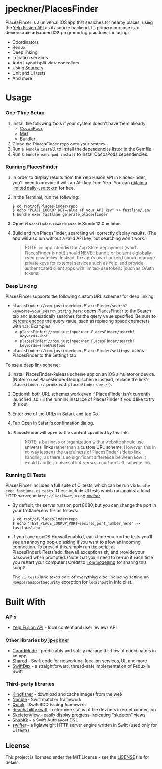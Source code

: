 # jpeckner/PlacesFinder

PlacesFinder is a universal iOS app that searches for nearby places, using the [Yelp Fusion API](https://www.yelp.com/developers/documentation/v3/get_started) as its source backend. Its primary purpose is to demonstrate advanced iOS programming practices, including:

* Coordinators
* Redux
* Deep linking
* Location services
* Auto Layout/split view controllers
* Using [Sourcery](https://github.com/krzysztofzablocki/Sourcery)
* Unit and UI tests
* And more

# Usage

### One-Time Setup
1. Install the following tools if your system doesn't have them already:
    * [CocoaPods](https://guides.cocoapods.org/using/getting-started.html)
    * [Mint](https://github.com/yonaskolb/Mint)
    * [Bundler](https://bundler.io/)
1. Clone the PlacesFinder repo onto your system.
1. Run `$ bundle install` to install the dependencies listed in the Gemfile.
1. Run `$ bundle exec pod install` to install CocoaPods dependencies.

### Running PlacesFinder
1. In order to display results from the Yelp Fusion API in PlacesFinder, you'll need to provide it with an API key from Yelp. You can [obtain a limited daily-use token](https://www.yelp.com/developers/documentation/v3/authentication) for free.
1. In the Terminal, run the following:
   ```
   $ cd root/of/PlacesFinder/repo
   $ echo "PLACE_LOOKUP_KEY=value_of_your_API_key" >> fastlane/.env
   $ bundle exec fastlane generate_placesfinder
   ```
1. Open `PlacesFinder.xcworkspace` in Xcode 12.0 or later.
1. Build and run PlacesFinder; searching will correctly display results. (The app will also run without a valid API key, but searching won't work.)

   > NOTE: an app intended for App Store deployment (which PlacesFinder is not!) should NEVER bundle or be sent a globally-used private key. Instead, the app's own backend should manage private keys for external services such as Yelp, and provide authenticated client apps with limited-use tokens (such as OAuth tokens).

### Deep Linking

PlacesFinder supports the following custom URL schemes for deep linking:
* `placesFinder://com.justinpeckner.PlacesFinder/search?keywords=your_search_string_here`: opens PlacesFinder to the Search tab and automatically searches for the query value specified. Be sure to [percent encode](https://en.wikipedia.org/wiki/Percent-encoding) the query value, such as replacing space characters with `%20`. Examples:
   * `placesFinder://com.justinpeckner.PlacesFinder/search?keywords=Thai`
   * `placesFinder://com.justinpeckner.PlacesFinder/search?keywords=Greek%20food`
* `placesFinder://com.justinpeckner.PlacesFinder/settings`: opens PlacesFinder to the Settings tab

To use a deep link scheme:
1. Install PlacesFinder-Release scheme app on an iOS simulator or device. (Note: to use PlacesFinder-Debug scheme instead, replace the link's `placesFinder://` prefix with `placesFinder-dev://`).
1. Optional: both URL schemes work even if PlacesFinder isn't currently launched, so kill the running instance of PlacesFinder if you'd like to try this out.
1. Enter one of the URLs in Safari, and tap Go.
1. Tap Open in Safari's confirmation dialog.
1. PlacesFinder will open to the content specified by the link.

   > NOTE: a business or organization with a website should use [universal links](https://developer.apple.com/ios/universal-links/) rather than a [custom URL scheme](https://developer.apple.com/documentation/uikit/inter-process_communication/allowing_apps_and_websites_to_link_to_your_content/defining_a_custom_url_scheme_for_your_app). However, this in no way lessens the usefulness of PlacesFinder's deep link handling, as there is no significant difference between how it would handle a universal link versus a custom URL scheme link.

### Running CI Tests
PlacesFinder includes a full suite of CI tests, which can be run via `bundle exec fastlane ci_tests`.
These include UI tests which run against a local HTTP server, at `http://localhost`, using [swifter](https://github.com/httpswift/swifter).

   * By default, the server runs on port 8080, but you can change the port in your fastlane/.env file as follows:
      ```
      $ cd root/of/PlacesFinder/repo
      $ echo "TEST_PLACE_LOOKUP_PORT=desired_port_number_here" >> fastlane/.env
      ```
   * If you have macOS Firewall enabled, each time you run the tests you'll see an annoying pop-up asking if you want to allow an incoming connection. To prevent this, simply run the script at PlacesFinderUITests/add_firewall_exceptions.sh, and provide your password when prompted. (Note that you'll need to re-run it each time you restart your computer.) Credit to [Tom Soderling](https://tomsoderling.github.io/Disable-iOS-simulator-connections-popup/) for sharing this script!
      
     The `ci_tests` lane takes care of everything else, including setting an `NSAppTransportSecurity` exception for `localhost` in Info.plist.

# Built With

### APIs

* [Yelp Fusion API](https://www.yelp.com/developers/documentation/v3/get_started) - local content and user reviews API

### Other libraries by [jpeckner](https://github.com/jpeckner)
* [CoordiNode](https://github.com/jpeckner/CoordiNode) - predictably and safely manage the flow of coordinators in an app
* [Shared](https://github.com/jpeckner/Shared) - Swift code for networking, location services, UI, and more
* [SwiftDux](https://github.com/jpeckner/SwiftDux) - a straightforward, thread-safe implementation of Redux in Swift

### Third-party libraries
* [Kingfisher](https://github.com/onevcat/Kingfisher) - download and cache images from the web
* [Nimble](https://github.com/Quick/Nimble) - Swift matcher framework
* [Quick](https://github.com/Quick/Quick) - Swift BDD testing framework
* [Reachability.swift](https://github.com/ashleymills/Reachability.swift) - determine status of the device's internet connection
* [SkeletonView](https://github.com/Juanpe/SkeletonView) - easily display progress-indicating "skeleton" views
* [SnapKit](https://github.com/SnapKit/SnapKit) - a Swift Autolayout DSL
* [swifter](https://github.com/httpswift/swifter) - a lightweight HTTP server engine written in Swift (used only for UI tests)

## License

This project is licensed under the MIT License - see the [LICENSE](LICENSE) file for details.

